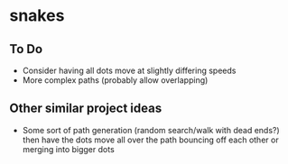 #  snakes

## To Do

- Consider having all dots move at slightly differing speeds
- More complex paths (probably allow overlapping)

## Other similar project ideas

- Some sort of path generation (random search/walk with dead ends?) then have the dots move all over the path bouncing off each other or merging into bigger dots
